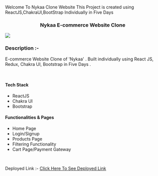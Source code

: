 Welcome To Nykaa Clone Website
This Project is created using ReactJS,ChakraUI,BootStrap Individually in Five Days

<h3  align="center">Nykaa E-commerce Website Clone</h3>
<image src="https://i.imgur.com/JRQHJyw.png"/>
<h3>Description :-</h3>
<p>E-commerce Website Clone of 'Nykaa' . Built individually using React JS, Redux, Chakra UI, Bootstrap in Five Days . </p>
<br/>
<h4>Tech Stack</h4>
<ul>
<li>ReactJS</li>
<li>Chakra UI</li>
<li>Bootstrap</li>
</ul>

<h4>Functionalities & Pages</h4>
<ul>
<li>Home Page</li>
<li>Login/Signup</li>
<li>Products Page</li>
<li>Filtering Functionality</li>
<li>Cart Page/Payment Gateway</li>

</ul>
<br/>



Deployed Link :-
<a href="https://nykaawebsitebysandesh.netlify.app/" target="_blank">Click Here To See Deployed Link</a>
